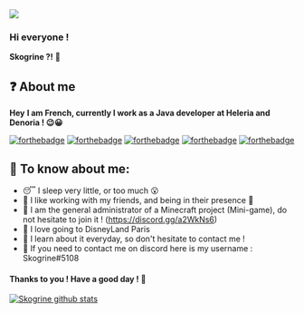 
<img src="https://media0.giphy.com/media/i0lZAPw40F212/giphy.gif" />

### Hi everyone !

**Skogrine ?!** 🍜

## ❓ About me

**Hey**
**I am French, currently I work as a Java developer at Heleria and Denoria ! 😉😀**

[![forthebadge](https://forthebadge.com/images/badges/uses-js.svg)](https://forthebadge.com)
[![forthebadge](https://forthebadge.com/images/badges/uses-html.svg)](https://forthebadge.com)
[![forthebadge](https://forthebadge.com/images/badges/uses-git.svg)](https://forthebadge.com)
[![forthebadge](https://forthebadge.com/images/badges/uses-css.svg)](https://forthebadge.com)
[![forthebadge](https://forthebadge.com/images/badges/works-on-my-machine.svg)](https://forthebadge.com)

## 🤫 To know about me:

- 😴 I sleep very little, or too much 😮
- 💌 I like working with my friends, and being in their presence 🥺
- 👹 I am the general administrator of a Minecraft project (Mini-game), do not hesitate to join it ! (https://discord.gg/a2WkNs6)
- 🏰 I love going to DisneyLand Paris
- 📂 I learn about it everyday, so don't hesitate to contact me !
- 💭 If you need to contact me on discord here is my username : Skogrine#5108

#### Thanks to you ! Have a good day ! 👋


[![Skogrine github stats](https://github-readme-stats.vercel.app/api?username=Skogrine&theme=blue-green)](https://github.com/Skogrine)
